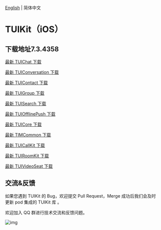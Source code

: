 [English](./README.md) | 简体中文

# TUIKit（iOS）

## 下载地址7.3.4358

[最新 TUIChat 下载](https://im.sdk.qcloud.com/download/tuikit/7.3.4358/ios/TUIChat.zip)

[最新 TUIConversation 下载](https://im.sdk.qcloud.com/download/tuikit/7.3.4358/ios/TUIConversation.zip)

[最新 TUIContact 下载](https://im.sdk.qcloud.com/download/tuikit/7.3.4358/ios/TUIContact.zip)

[最新 TUIGroup 下载](https://im.sdk.qcloud.com/download/tuikit/7.3.4358/ios/TUIGroup.zip)

[最新 TUISearch 下载](https://im.sdk.qcloud.com/download/tuikit/7.3.4358/ios/TUISearch.zip)

[最新 TUIOfflinePush 下载](https://im.sdk.qcloud.com/download/tuikit/7.3.4358/ios/TUIOfflinePush.zip)

[最新 TUICore 下载](https://im.sdk.qcloud.com/download/tuikit/7.3.4358/ios/TUICore.zip)

[最新 TIMCommon 下载](https://im.sdk.qcloud.com/download/tuikit/7.3.4358/ios/TIMCommon.zip)

[最新 TUICallKit 下载](https://im.sdk.qcloud.com/download/tuikit/7.3.4358/ios/TUICallKit.zip)

[最新 TUIRoomKit 下载](https://im.sdk.qcloud.com/download/tuikit/7.3.4358/ios/TUIRoomKit.zip)

[最新 TUIVideoSeat 下载](https://im.sdk.qcloud.com/download/tuikit/7.3.4358/ios/TUIVideoSeat.zip)



## 交流&反馈

如果您遇到 TUIKit 的 Bug，欢迎提交  Pull Request，Merge 成功后我们会及时更新 pod 集成的 TUIKit 库 。

欢迎加入 QQ 群进行技术交流和反馈问题。

![img]( https://im.sdk.qcloud.com/tools/resource/officialwebsite/pictures/doc_tuikit_qq_group.jpg)